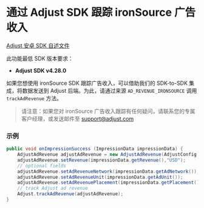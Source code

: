 # 通过 Adjust SDK 跟踪 ironSource 广告收入

[Adjust 安卓 SDK 自述文件][android-readme]

此功能最低 SDK 版本要求：

- **Adjust SDK v4.28.0**

如果您想使用 ironSource SDK 跟踪广告收入，可以借助我们的 SDK-to-SDK 集成，将数据发送到 Adjust 后端。为此，请通过来源 `AD_REVENUE_IRONSOURCE` 调用 `trackAdRevenue` 方法。

> 请注意：如果您对 ironSource 广告收入跟踪有任何疑问，请联系您的专属客户经理，或发送邮件至 [support@adjust.com](mailto:support@adjust.com)

### 示例

```java
public void onImpressionSuccess (ImpressionData impressionData) {
    AdjustAdRevenue adjustAdRevenue = new AdjustAdRevenue(AdjustConfig.AD_REVENUE_IRONSOURCE);
    adjustAdRevenue.setRevenue(impressionData.getRevenue(),"USD");
    // optional fields
    adjustAdRevenue.setAdRevenueNetwork(impressionData.getAdNetwork());
    adjustAdRevenue.setAdRevenueUnit(impressionData.getAdUnit());
    adjustAdRevenue.setAdRevenuePlacement(impressionData.getPlacement());
    // track Adjust ad revenue
    Adjust.trackAdRevenue(adjustAdRevenue);
}
```
[android-readme]:    https://github.com/adjust/android_sdk/blob/master/doc/chinese/README.md
